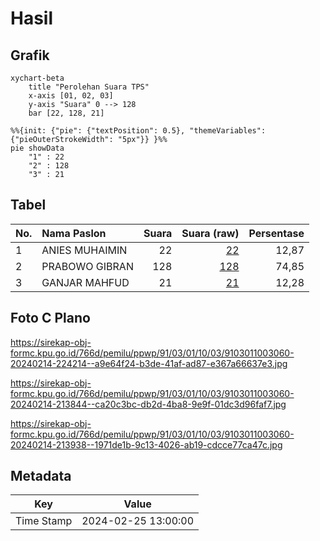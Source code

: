 # Hasil

## Grafik

```mermaid
xychart-beta
    title "Perolehan Suara TPS"
    x-axis [01, 02, 03]
    y-axis "Suara" 0 --> 128
    bar [22, 128, 21]
```

```mermaid
%%{init: {"pie": {"textPosition": 0.5}, "themeVariables": {"pieOuterStrokeWidth": "5px"}} }%%
pie showData
    "1" : 22
    "2" : 128
    "3" : 21
```

## Tabel

| No. | Nama Paslon    | Suara | Suara (raw) | Persentase |
|:--- |:-------------- | -----:| -----------:| ----------:|
| 1   | ANIES MUHAIMIN | 22    | [22][p-1]   | 12,87      |
| 2   | PRABOWO GIBRAN | 128   | [128][p-2]  | 74,85      |
| 3   | GANJAR MAHFUD  | 21    | [21][p-3]   | 12,28      |


[p-1]: https://github.com/gigit-pemilu/pemilu-2024-91-papua/blob/main/pilpres/hitung-suara/sub/91-papua/sub/03-jayapura/sub/01-sentani/sub/1003-hinekombe/sub/060-tps/sub/paslon-1.txt
[p-2]: https://github.com/gigit-pemilu/pemilu-2024-91-papua/blob/main/pilpres/hitung-suara/sub/91-papua/sub/03-jayapura/sub/01-sentani/sub/1003-hinekombe/sub/060-tps/sub/paslon-2.txt
[p-3]: https://github.com/gigit-pemilu/pemilu-2024-91-papua/blob/main/pilpres/hitung-suara/sub/91-papua/sub/03-jayapura/sub/01-sentani/sub/1003-hinekombe/sub/060-tps/sub/paslon-3.txt

## Foto C Plano

https://sirekap-obj-formc.kpu.go.id/766d/pemilu/ppwp/91/03/01/10/03/9103011003060-20240214-224214--a9e64f24-b3de-41af-ad87-e367a66637e3.jpg

https://sirekap-obj-formc.kpu.go.id/766d/pemilu/ppwp/91/03/01/10/03/9103011003060-20240214-213844--ca20c3bc-db2d-4ba8-9e9f-01dc3d96faf7.jpg

https://sirekap-obj-formc.kpu.go.id/766d/pemilu/ppwp/91/03/01/10/03/9103011003060-20240214-213938--1971de1b-9c13-4026-ab19-cdcce77ca47c.jpg


## Metadata

| Key        | Value               |
| ---------- | ------------------- |
| Time Stamp | 2024-02-25 13:00:00 |




